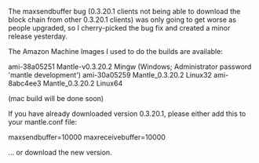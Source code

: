 The maxsendbuffer bug (0.3.20.1 clients not being able to download the block chain from other 0.3.20.1 clients) was only going to get
worse as people upgraded, so I cherry-picked the bug fix and created a minor release yesterday.

The Amazon Machine Images I used to do the builds are available:

  ami-38a05251   Mantle-v0.3.20.2 Mingw    (Windows; Administrator password 'mantle development')
  ami-30a05259   Mantle_0.3.20.2 Linux32
  ami-8abc4ee3   Mantle_0.3.20.2 Linux64

(mac build will be done soon)

If you have already downloaded version 0.3.20.1, please either add this to your mantle.conf file:

  maxsendbuffer=10000
  maxreceivebuffer=10000

... or download the new version.
